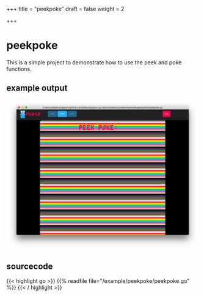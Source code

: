 +++
title = "peekpoke"
draft = false
weight = 2

+++
# peekpoke

This is a simple project to demonstrate how to use the peek and poke functions.

## example output
![image](peekpoke.png)

## sourcecode

{{< highlight go >}}
{{% readfile file="/example/peekpoke/peekpoke.go" %}}
{{< / highlight >}} 